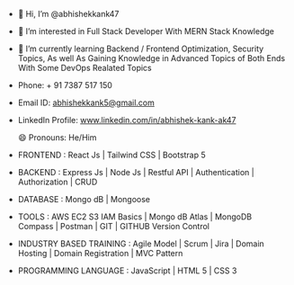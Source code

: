- 👋 Hi, I’m @abhishekkank47
- 👀 I’m interested in Full Stack Developer With MERN Stack Knowledge
- 🌱 I’m currently learning Backend / Frontend Optimization, Security Topics, As well As Gaining Knowledge in Advanced Topics of Both Ends With Some DevOps Realated Topics
- Phone: + 91 7387 517 150
- Email ID: abhishekkank5@gmail.com
- LinkedIn Profile: www.linkedin.com/in/abhishek-kank-ak47
                      
  😄 Pronouns: He/Him
  
- FRONTEND : React Js | Tailwind CSS | Bootstrap 5
- BACKEND : Express Js | Node Js | Restful API | Authentication | Authorization | CRUD
- DATABASE : Mongo dB | Mongoose
- TOOLS : AWS EC2 S3 IAM Basics | Mongo dB Atlas | MongoDB Compass | Postman | GIT | GITHUB Version Control
- INDUSTRY BASED TRAINING : Agile Model | Scrum | Jira | Domain Hosting | Domain Registration | MVC Pattern
- PROGRAMMING LANGUAGE : JavaScript | HTML 5 | CSS 3



<!---
abhishekkank47/abhishekkank47 is a ✨ special ✨ repository because its `README.md` (this file) appears on your GitHub profile.
You can click the Preview link to take a look at your changes.
--->
